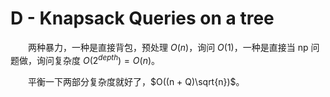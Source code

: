 # D - Knapsack Queries on a tree
&emsp;&emsp;两种暴力，一种是直接背包，预处理 $O(n)$，询问 $O(1)$，一种是直接当 np 问题做，询问复杂度 $O(2^{depth}) = O(n)$。

&emsp;&emsp;平衡一下两部分复杂度就好了，$O((n + Q)\sqrt{n})$。